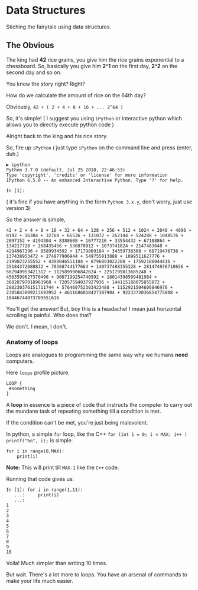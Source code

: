 # Data Structures

Stiching the fairytale using data structures.


## The Obvious

The king had **42** rice grains, you give him the rice grains exponential to a chessboard. So, basically you give him **2^1** on the first day, **2^2** on the second day and so on.

You know the story right? Right?

How do we calculate the amount of rice on the 64th day?

Obviously, `42 + ( 2 + 4 + 8 + 16 + ... 2^64 )`

So, it's simple! ( I suggest you using `iPython` or interactive python which allows you to directly execute python code ) 

Alright back to the king and his rice story.

So, fire up `iPython` ( just type `iPython` on the command line and press (enter, duh.)

```
▶ ipython
Python 3.7.0 (default, Jul 25 2018, 22:46:53)
Type 'copyright', 'credits' or 'license' for more information
IPython 6.5.0 -- An enhanced Interactive Python. Type '?' for help.

In [1]:

```

( it's fine if you have anything in the form `Python 3.x.y`, don't worry, just use version **3**)

So the answer is simple, 

```
42 + 2 + 4 + 8 + 16 + 32 + 64 + 128 + 256 + 512 + 1024 + 2048 + 4096 + 8192 + 16384 + 32768 + 65536 + 131072 + 262144 + 524288 + 1048576 + 2097152 + 4194304 + 8388608 + 16777216 + 33554432 + 67108864 + 134217728 + 268435456 + 536870912 + 1073741824 + 2147483648 + 4294967296 + 8589934592 + 17179869184 + 34359738368 + 68719476736 + 137438953472 + 274877906944 + 549755813888 + 1099511627776 + 2199023255552 + 4398046511104 + 8796093022208 + 17592186044416 + 35184372088832 + 70368744177664 + 140737488355328 + 281474976710656 + 562949953421312 + 1125899906842624 + 2251799813685248 + 4503599627370496 + 9007199254740992 + 18014398509481984 + 36028797018963968 + 72057594037927936 + 144115188075855872 + 288230376151711744 + 576460752303423488 + 1152921504606846976 + 2305843009213693952 + 4611686018427387904 + 9223372036854775808 + 18446744073709551616

```

You'll get the answer! But, boy this is a headache! I mean just horizontal scrolling is painful. Who does that? 

We don't. I mean, I don't.

### Anatomy of loops

Loops are analogues to programming the same way why we humans **need** computers.

Here `loops` profile picture.

```
LOOP {
 #something
}

```

A **loop** in essence is a piece of code that instructs the computer to carry out the mundane task of repeating something till a condition is met. 

If the condition can't be met, you're just being malevolent.

In python, a simple `for` loop, like the C++ `for (int i = 0; i < MAX; i++ ) printf("%n", i);` is simple.

```
for i in range(0,MAX):
	print(i) 	
```
 
**Note:** This will print till `MAX-1` like the `C++` code.
 
Running that code gives us: 

```
In [1]: for i in range(1,11):
   ...:     print(i)
   ...:
1
2
3
4
5
6
7
8
9
10
```

Voila! Much simpler than writing 10 times. 

But wait. There's a lot more to loops. You have an arsenal of commands to make your life much easier.


